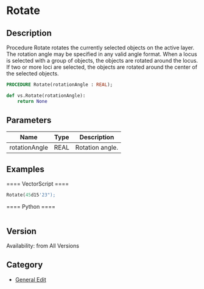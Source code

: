 # Rotate

## Description
Procedure Rotate rotates the currently selected objects on the active layer. The rotation angle may be specified in any valid angle format. When a locus is selected with a group of objects, the objects are rotated around the locus. If two or more loci are selected, the objects are rotated around the center of the selected objects.

```pascal
PROCEDURE Rotate(rotationAngle : REAL);
```

```python
def vs.Rotate(rotationAngle):
    return None
```

## Parameters
|Name|Type|Description|
|---|---|---|
|rotationAngle|REAL|Rotation angle.|

## Examples
==== VectorScript ====
```pascal
Rotate(45d15'23");
```
==== Python ====
```python

```

## Version
Availability: from All Versions

## Category
* [General Edit](../Categories/General%20Edit.md)
